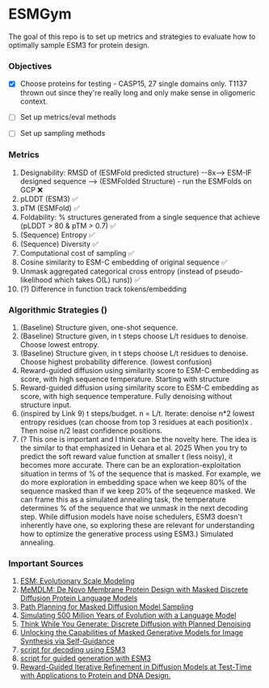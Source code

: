 # ESMGym

The goal of this repo is to set up metrics and strategies to evaluate how to optimally sample ESM3 for protein design.

### Objectives
- [x] Choose proteins for testing - CASP15, 27 single domains only. T1137 thrown out since they're really long and only make sense in oligomeric context.
- [ ] Set up metrics/eval methods
- [ ] Set up sampling methods


### Metrics
1. Designability: RMSD of (ESMFold predicted structure) --8x-->  ESM-IF designed sequence --> (ESMFolded Structure) - run the ESMFolds on GCP ❌
2. pLDDT (ESM3) ✅
3. pTM (ESMFold) ✅
4. Foldability: % structures generated from a single sequence that achieve (pLDDT > 80 & pTM > 0.7) ✅
6. (Sequence) Entropy ✅
7. (Sequence) Diversity ✅
8. Computational cost of sampling ✅
9. Cosine similarity to ESM-C embedding of original sequence ✅
10. Unmask aggregated categorical cross entropy (instead of pseudo-likelihood which takes O(L) runs)) ✅
11. (?) Difference in function track tokens/embedding

### Algorithmic Strategies ()
1. (Baseline) Structure given, one-shot sequence.
2. (Baseline) Structure given, in t steps choose L/t residues to denoise. Choose lowest entropy.
3. (Baseline) Structure given, in t steps choose L/t residues to denoise. Choose highest probability difference. (lowest confusion)
4. Reward-guided diffusion using similarity score to ESM-C embedding as score, with high sequence temperature. Starting with structure
5. Reward-guided diffusion using similarity score to ESM-C embedding as score, with high sequence temperature. Fully denoising without structure input.
6. (inspired by Link 9) t steps/budget. n = L/t. Iterate: denoise n*2 lowest entropy residues (can choose from top 3 residues at each position)x    . Then noise n/2 least confidence positions.
7. (? This one is important and I think can be the novelty here. The idea is the similar to that emphasized in Uehara et al. 2025 When you try to predict the soft reward value function at smaller t (less noisy), it becomes more accurate. There can be an exploration-exploitation situation in terms of % of the sequence that is masked. For example, we do more exploration in embedding space when we keep 80% of the sequence masked than if we keep 20% of the seqeuence masked. We can frame this as a simulated annealing task, the temperature determines % of the sequence that we unmask in the next decoding step. While diffusion models have noise schedulers, ESM3 doesn't inherently have one, so exploring these are relevant for understanding how to optimize the generative process using ESM3.) Simulated annealing. 


### Important Sources
1. [ESM: Evolutionary Scale Modeling](https://github.com/facebookresearch/esm)
2. [MeMDLM: De Novo Membrane Protein Design with Masked Discrete Diffusion Protein Language Models](http://arxiv.org/abs/2410.16735)
3. [Path Planning for Masked Diffusion Model Sampling](http://arxiv.org/abs/2502.03540)
4. [Simulating 500 Million Years of Evolution with a Language Model](https://doi.org/10.1126/science.ads0018)
5. [Think While You Generate: Discrete Diffusion with Planned Denoising](https://doi.org/10.48550/arXiv.2410.06264)
6. [Unlocking the Capabilities of Masked Generative Models for Image Synthesis via Self-Guidance](https://proceedings.neurips.cc/paper_files/paper/2024/file/ecd92623ac899357312aaa8915853699-Paper-Conference.pdf)
7. [script for decoding using ESM3](https://github.com/evolutionaryscale/esm/blob/main/cookbook/snippets/esm3.py#L43)
8. [script for guided generation with ESM3](https://github.com/evolutionaryscale/esm/blob/main/cookbook/tutorials/5_guided_generation.ipynb)
9. [Reward-Guided Iterative Refinement in Diffusion Models at Test-Time with Applications to Protein and DNA Design.](https://doi.org/10.48550/ARXIV.2502.14944)